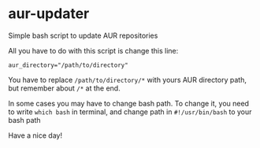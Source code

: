 # aur-updater
Simple bash script to update AUR repositories

All you have to do with this script is change this line:  

`aur_directory="/path/to/directory"`

You have to replace `/path/to/directory/*` with yours AUR directory path, but remember about `/*` at the end.

In some cases you may have to change bash path. To change it, you need to write `which bash` in terminal, and change path in `#!/usr/bin/bash` to your bash path

Have a nice day!
